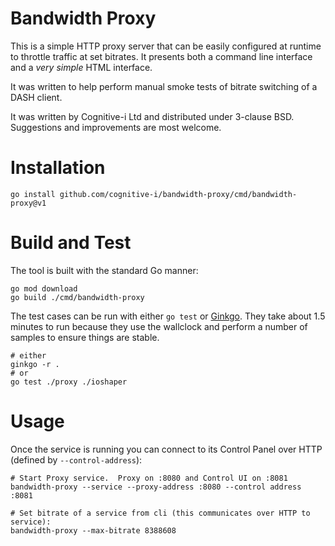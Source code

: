 # Bandwidth Proxy
This is a simple HTTP proxy server that can be easily configured at runtime to throttle traffic at set bitrates.  It presents both a command line interface and a _very simple_ HTML interface.

It was written to help perform manual smoke tests of bitrate switching of a DASH client.

It was written by Cognitive-i Ltd and distributed under 3-clause BSD.  Suggestions and improvements are most welcome.

# Installation

```
go install github.com/cognitive-i/bandwidth-proxy/cmd/bandwidth-proxy@v1

```

# Build and Test
The tool is built with the standard Go manner:

```
go mod download
go build ./cmd/bandwidth-proxy
```

The test cases can be run with either `go test` or [Ginkgo](https://onsi.github.io/ginkgo/#getting-started).  They take about 1.5 minutes to run because they use the wallclock and perform a number of samples to ensure things are stable.

```
# either
ginkgo -r .
# or
go test ./proxy ./ioshaper
```

# Usage
Once the service is running you can connect to its Control Panel over HTTP (defined by `--control-address`):

```
# Start Proxy service.  Proxy on :8080 and Control UI on :8081
bandwidth-proxy --service --proxy-address :8080 --control address :8081

# Set bitrate of a service from cli (this communicates over HTTP to service):
bandwidth-proxy --max-bitrate 8388608
```


